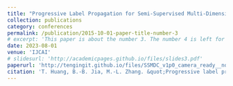 ```yaml
---
title: "Progressive Label Propagation for Semi-Supervised Multi-Dimensional Classification"
collection: publications
category: conferences
permalink: /publication/2015-10-01-paper-title-number-3
# excerpt: 'This paper is about the number 3. The number 4 is left for future work.'
date: 2023-08-01
venue: 'IJCAI'
# slidesurl: 'http://academicpages.github.io/files/slides3.pdf'
paperurl: 'http://tengingit.github.io/files/SSMDC_v1p0_camera_ready__noakn.pdf'
citation: 'T. Huang, B.-B. Jia, M.-L. Zhang. &quot;Progressive label propagation for semi-supervised multi-dimensional classification.&quot; In: <i>Proceedings of the 32nd International Joint Conference on Artificial Intelligence</i>, Macau, China, 2023, 3821-3829.'
---
```

